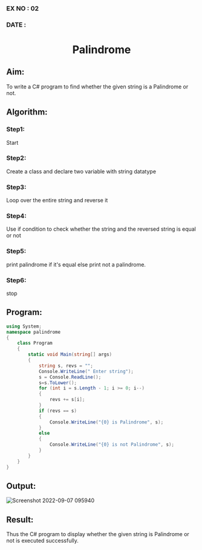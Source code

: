 ### EX NO : 02
### DATE  : 
# <p align="center">Palindrome</p>



## Aim:
To write a C# program to find whether the given string is a Palindrome or not.

## Algorithm:
### Step1: 
Start
### Step2:
Create a class and declare two variable with string datatype
### Step3:
Loop over the entire string and reverse it
### Step4:
Use if condition to check whether the string and the reversed string is equal or not
### Step5:
print palindrome if it's equal else print not a palindrome.
### Step6:
stop

## Program:
```c#
using System;
namespace palindrome
{
    class Program
    {
        static void Main(string[] args)
        {
            string s, revs = "";
            Console.WriteLine(" Enter string");
            s = Console.ReadLine();
            s=s.ToLower();
            for (int i = s.Length - 1; i >= 0; i--)
            {
                revs += s[i];
            }
            if (revs == s)
            {
                Console.WriteLine("{0} is Palindrome", s);
            }
            else
            {
                Console.WriteLine("{0} is not Palindrome", s);
            }
        }
    }
}
```

## Output:
![Screenshot 2022-09-07 095940](https://user-images.githubusercontent.com/70213227/189131366-b13576ea-92f1-4605-b847-2165872c8608.png)


## Result:
Thus the C# program to display whether the given string is Palindrome or not is executed successfully.
